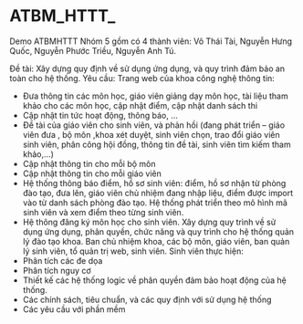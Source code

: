 # ATBM_HTTT_

Demo ATBMHTTT
Nhóm 5 gồm có 4 thành viên:
Võ Thái Tài,
Nguyễn Hưng Quốc,
Nguyễn Phước Triều,
Nguyễn Anh Tú.


Đề tài: Xây dựng quy định về sử dụng ứng dụng, và quy trình đảm bảo an toàn cho hệ thống.
Yêu cầu:
Trang web của khoa công nghệ thông tin:
- Đưa thông tin các môn học, giáo viên giảng dạy môn học, tài liệu tham khảo cho các môn học, cập nhật điểm, cập nhật danh sách thi
- Cập nhật tin tức hoạt động, thông báo, ...
- Đề tài của giáo viên cho sinh viên, và phản hồi (đang phát triển – giáo viên đưa , bộ môn ,khoa xét duyệt, sinh viên chọn, trao đổi giáo viên sinh viên,
phân công hội đồng, thông tin đề tài, sinh viên tìm kiếm tham khảo,...)
- Cập nhật thông tin cho mỗi bộ môn
- Cập nhật thông tin cho mỗi giáo viên
- Hệ thống thông báo điểm, hồ sơ sinh viên: điểm, hồ sơ nhận từ phòng đào tạo, đưa lên, giáo viên chủ nhiệm đang nhập liệu, điểm được import vào từ
danh sách phòng đào tạo. Hệ thống phát triển theo mô hình mã sinh viên và xem điểm theo từng sinh viên.
- Hệ thông đăng ký môn học cho sinh viên.
Xây dựng quy trình về sử dụng ứng dụng, phân quyền, chức năng và quy trình cho hệ thống quản lý đào tạo khoa. Ban chủ nhiệm khoa, các bộ môn, giáo viên, ban quản lý sinh viên, tổ quản trị web, sinh viên.
Sinh viên thực hiện:
- Phân tích các đe dọa
- Phân tích nguy cơ
- Thiết kế các hệ thống logic về phân quyền đảm bảo hoạt động của hệ thống.
- Các chính sách, tiêu chuẩn, và các quy định với sử dụng hệ thống
- Các yêu cầu với phần mềm
